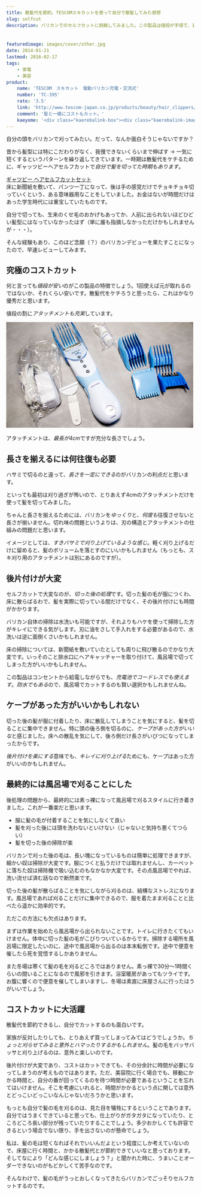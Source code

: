 ```yaml
---
title: 散髪代を節約、TESCOMスキカットを使って自分で散髪してみた感想
slug: selfcut
description: バリカンでのセルフカットに挑戦してみました。この製品は値段が手頃で、1回の散髪代程度の価格で手に入ります。切った後の片付けが面倒くさく時間がかかるというデメリットもありますが、セルフカットでコスト節約を実践してみるのも面白いかもしれません。


featuredimage: images/cover/other.jpg
date: 2014-01-21
lastmod: 2016-02-17
tags: 
    - 家電
    - 美容
product:
    name: 'TESCOM　スキカット　電動バリカン充電・交流式'
    number: 'TC-395'
    rate: '3.5'
    link: 'http://www.tescom-japan.co.jp/products/beauty/hair_clippers/TC395.html'
    comment: '髪と一緒にコストもカット。'
    kaeyome: '<div class="kaerebalink-box"><div class="kaerebalink-image"><a href="http://www.amazon.co.jp/exec/obidos/ASIN/B007ELIDNO/illusionspace-22/ref=nosim/" rel="nofollow" target="_blank"><img src="http://ecx.images-amazon.com/images/I/31r8353l2qL._SL160_.jpg" style="border: none;" /></a></div><div class="kaerebalink-info"><div class="kaerebalink-name"><a href="http://www.amazon.co.jp/exec/obidos/ASIN/B007ELIDNO/illusionspace-22/ref=nosim/" rel="nofollow" target="_blank">TESCOM スキカット 電動バリカン 充電・交流式 ブルー TC395-A</a><div class="kaerebalink-powered-date">posted with <a href="http://kaereba.com" rel="nofollow" target="_blank">カエレバ</a></div></div><div class="kaerebalink-detail"> TESCOM 2012-03-01    </div><div class="kaerebalink-link1"><div class="shoplinkamazon"><a href="http://www.amazon.co.jp/gp/search?keywords=TC395-A&__mk_ja_JP=%83J%83%5E%83J%83i&tag=illusionspace-22" rel="nofollow" target="_blank" title="アマゾン" >Amazonで購入</a></div><div class="shoplinkrakuten"><a href="http://hb.afl.rakuten.co.jp/hgc/0e95387f.f2aef20d.0e953880.25e412bd/?pc=http%3A%2F%2Fsearch.rakuten.co.jp%2Fsearch%2Fmall%2FTC395-A%2F-%2Ff.1-p.1-s.1-sf.0-st.A-v.2%3Fx%3D0%26scid%3Daf_ich_link_urltxt%26m%3Dhttp%3A%2F%2Fm.rakuten.co.jp%2F" rel="nofollow" target="_blank" title="楽天市場" >楽天市場で購入</a></div></div></div><div class="booklink-footer" style="clear: left"></div></div>'
---
```


自分の頭をバリカンで刈ってみたい。だって、なんか面白そうじゃないですか？

昔から髪型には特にこだわりがなく、我慢できないくらいまで伸ばす → 一気に短くするというパターンを繰り返してきています。一時期は散髪代をケチるために、ギャッツビーヘアセルフカットで<em>自分で髪を切ってた時期もあります</em>。

<div data-role="amazonjs" data-asin="B000FQOMYO" data-locale="JP" data-tmpl="" data-img-size="" class="asin_B000FQOMYO_JP_ amazonjs_item"><div class="amazonjs_indicator"><span class="amazonjs_indicator_img"></span><a class="amazonjs_indicator_title" href="#">ギャツビー ヘアセルフカットセット</a><span class="amazonjs_indicator_footer"></span></div></div>
床に新聞紙を敷いて、パンツ一丁になって、後は手の感覚だけでチョキチョキ切っていくという、ある意味器用なことをしていました。お金はないが時間だけはあった学生時代には重宝していたものです。

自分で切っても、生来のくせ毛のおかげもあってか、人前に出られないほどひどい髪型にはなっていなかったはず（単に誰も指摘しなかっただけかもしれませんが・・・）。

そんな経験もあり、このほど念願（？）のバリカンデビューを果たすことになったので、早速レビューしてみます。


## 究極のコストカット


何と言っても<em>値段が安い</em>のがこの製品の特徴でしょう。1回使えば元が取れるのではないか、それくらい安いです。散髪代をケチろうと思ったら、これはかなり優秀だと思います。

値段の割に<em>アタッチメントも充実</em>しています。

![テスコム　スキカット付属品](20140110sukicut2.jpg)

アタッチメントは、<em>最長が4cm</em>ですが充分な長さでしょう。


## 長さを揃えるには何往復も必要


ハサミで切るのと違って、<em>長さを一定にできる</em>のがバリカンの利点だと思います。

といっても最初は刈り過ぎが怖いので、とりあえず4cmのアタッチメントだけを使って髪を切ってみました。

ちゃんと長さを揃えるためには、バリカンを<em>ゆっくり</em>と、<em>何度も</em>往復させないと長さが揃いません。切れ味の問題というよりは、刃の構造とアタッチメントの仕組みの問題だと思います。

イメージとしては、<em>すきバサミで刈り上げているような感じ</em>。軽く刈り上げるだけに留めると、髪のボリュームを落とすのにいいかもしれません（もっとも、スキ刈り用のアタッチメントは別にあるのですが）。


## 後片付けが大変


セルフカットで大変なのが、<em>切った後の処理</em>です。切った髪の毛が服につくわ、床に散らばるわで、髪を実際に切っている間だけでなく、その後片付けにも時間がかかります。

バリカン自体の掃除は水洗いも可能ですが、それよりもハケを使って掃除した方がキレイにできる気がします。刃に油をさして手入れをする必要があるので、水洗いは逆に面倒くさいかもしれません。

床の掃除については、新聞紙を敷いていたとしても周りに飛び散るのでかなり大変です。いっそのこと排水口にヘアキャッチャーを取り付けて、風呂場で切ってしまった方がいいかもしれません。

この製品はコンセントから給電しながらでも、<em>充電池でコードレスでも使えます</em>。<em>防水でもある</em>ので、風呂場でカットするのも賢い選択かもしれませんね。


## ケープがあった方がいいかもしれない


切った後の髪が服に付着したり、床に散乱してしまうことを気にすると、髪を切ることに集中できません。特に頭の後ろ側を切るのに、<em>ケープがあった方がいいな</em>と感じました。床への散乱を気にして、後ろ側だけ長さがいびつになってしまったからです。

<em>後片付けを楽にする</em>意味でも、<em>キレイに刈り上げる</em>ためにも、ケープはあった方がいいのかもしれません。


## 最終的には風呂場で刈ることにした


後処理の問題から、最終的には素っ裸になって風呂場で刈るスタイルに行き着きました。これが一番楽だと思います。

<ul>
<li>服に髪の毛が付着することを気にしなくて良い</li>
<li>髪を刈った後には頭を洗わないといけない（じゃないと気持ち悪くてつらい）</li>
<li>髪を切った後の掃除が楽</li>
</ul>
バリカンで刈った後の毛は、長い塊になっているものは簡単に処理できますが、細かい奴は掃除が大変です。服につくと払うだけでは取れませんし、カーペットに落ちた奴は掃除機で吸い込むのもなかなか大変です。その点風呂場でやれば、洗い流せば済む話なので断然楽です。

切った後の髪が散らばることを気にしながら刈るのは、結構なストレスになります。風呂場であれば刈ることだけに集中できるので、服を着たまま刈ることと比べたら遥かに効率的です。

ただこの方法にも欠点はあります。

まずは作業を始めたら風呂場から出られないことです。トイレに行きたくてもいけません。体中に切った髪の毛がこびりついているからです。掃除する場所を風呂場に限定したいのに、途中で風呂場から出るのは本末転倒です。途中で便意を催したら死を覚悟するしかありません。

また冬場は寒くて髪の毛を刈るどころではありません。素っ裸で30分〜1時間くらいの間いることになるので風邪を引きます。浴室暖房があってもツライです。お腹に響くので便意を催してしまいますし、冬場は素直に床屋さんに行ったほうがいいでしょう。


## コストカットに大活躍


散髪代を節約できるし、自分でカットするのも面白いです。

家族が反対したりしても、とりあえず買ってしまってみてはどうでしょうか。<em>ちょっと刈らせてみると意外とハマったりするかもしれません</em>。髪の毛をバッサバッサと刈り上げるのは、意外と楽しいのです。

後片付けが大変であり、コストはカットできても、その分余計に時間が必要になってしまうのが考えものではあります。ただ、美容院に行く場合でも、移動にかかる時間と、自分の番が回ってくるのを待つ時間が必要であるということを忘れてはいけません。そこを考慮にいれると、時間がかかるという点に関しては意外とどっこいどっこいなんじゃないだろうかと思います。

もっとも自分で髪の毛を刈るのは、見た目を犠牲にするということであります。自分ではうまくできていると思っても、仕上がりがガタガタになっていたり、ところどころ長い部分が残っていたりすることでしょう。多少おかしくても許容できるという場合でない限り、手を出さないのが懸命でしょう。

私は、髪の毛は短くなればそれでいいんだよという程度にしか考えていないので、床屋に行く時間と、かかる散髪代とが節約できていいなと思っております。そしてなにより「どんな感じにしましょう？」と聞かれた時に、うまいことオーダーできないのがもどかしくて苦手なのです。

そんなわけで、髪の毛がうっとおしくなってきたらバリカンでごっそりセルフカットするのです。


  
